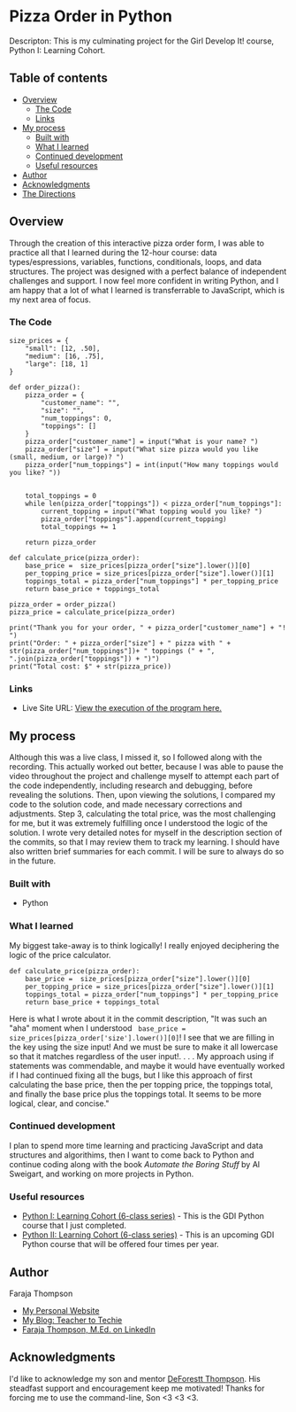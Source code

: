 # Pizza Order in Python

Descripton: This is my culminating project for the Girl Develop It! course, Python I: Learning Cohort. 

## Table of contents

- [Overview](#overview)
  - [The Code](#the-code)
  - [Links](#links)
- [My process](#my-process)
  - [Built with](#built-with)
  - [What I learned](#what-i-learned)
  - [Continued development](#continued-development)
  - [Useful resources](#useful-resources)
- [Author](#author)
- [Acknowledgments](#acknowledgments)
- [The Directions](#frontend-mentor---qr-code-component) 

## Overview

Through the creation of this interactive pizza order form, I was able to practice all that I learned during the 12-hour course: data types/espressions, variables, functions, conditionals, loops, and data structures.  The project was designed with a perfect balance of independent challenges and support.  I now feel more confident in writing Python, and I am happy that a lot of what I learned is transferrable to JavaScript, which is my next area of focus.


### The Code

```
size_prices = {
    "small": [12, .50],
    "medium": [16, .75],
    "large": [18, 1]
}

def order_pizza():
    pizza_order = {
        "customer_name": "",
        "size": "",
        "num_toppings": 0,
        "toppings": []
    }
    pizza_order["customer_name"] = input("What is your name? ")
    pizza_order["size"] = input("What size pizza would you like (small, medium, or large)? ")
    pizza_order["num_toppings"] = int(input("How many toppings would you like? "))

  
    total_toppings = 0
    while len(pizza_order["toppings"]) < pizza_order["num_toppings"]:
        current_topping = input("What topping would you like? ")
        pizza_order["toppings"].append(current_topping)
        total_toppings += 1

    return pizza_order

def calculate_price(pizza_order):
    base_price =  size_prices[pizza_order["size"].lower()][0]
    per_topping_price = size_prices[pizza_order["size"].lower()][1]
    toppings_total = pizza_order["num_toppings"] * per_topping_price
    return base_price + toppings_total

pizza_order = order_pizza()
pizza_price = calculate_price(pizza_order)

print("Thank you for your order, " + pizza_order["customer_name"] + "! ")
print("Order: " + pizza_order["size"] + " pizza with " + str(pizza_order["num_toppings"])+ " toppings (" + ", ".join(pizza_order["toppings"]) + ")")
print("Total cost: $" + str(pizza_price))
```

### Links

- Live Site URL: [View the execution of the program here.](https://pythontutor.com/live.html#code=size_prices%20%3D%20%7B%0A%20%20%20%20%22small%22%3A%20%5B12,%20.50%5D,%0A%20%20%20%20%22medium%22%3A%20%5B16,%20.75%5D,%0A%20%20%20%20%22large%22%3A%20%5B18,%201%5D%0A%7D%0A%0Adef%20order_pizza%28%29%3A%0A%20%20%20%20pizza_order%20%3D%20%7B%0A%20%20%20%20%20%20%20%20%22customer_name%22%3A%20%22%22,%0A%20%20%20%20%20%20%20%20%22size%22%3A%20%22%22,%0A%20%20%20%20%20%20%20%20%22num_toppings%22%3A%200,%0A%20%20%20%20%20%20%20%20%22toppings%22%3A%20%5B%5D%0A%20%20%20%20%7D%0A%20%20%20%20pizza_order%5B%22customer_name%22%5D%20%3D%20input%28%22What%20is%20your%20name%3F%20%22%29%0A%20%20%20%20pizza_order%5B%22size%22%5D%20%3D%20input%28%22What%20size%20pizza%20would%20you%20like%20%28small,%20medium,%20or%20large%29%3F%20%22%29%0A%20%20%20%20pizza_order%5B%22num_toppings%22%5D%20%3D%20int%28input%28%22How%20many%20toppings%20would%20you%20like%3F%20%22%29%29%0A%0A%20%20%0A%20%20%20%20total_toppings%20%3D%200%0A%20%20%20%20while%20len%28pizza_order%5B%22toppings%22%5D%29%20%3C%20pizza_order%5B%22num_toppings%22%5D%3A%0A%20%20%20%20%20%20%20%20current_topping%20%3D%20input%28%22What%20topping%20would%20you%20like%3F%20%22%29%0A%20%20%20%20%20%20%20%20pizza_order%5B%22toppings%22%5D.append%28current_topping%29%0A%20%20%20%20%20%20%20%20total_toppings%20%2B%3D%201%0A%0A%20%20%20%20return%20pizza_order%0A%0Adef%20calculate_price%28pizza_order%29%3A%0A%20%20%20%20base_price%20%3D%20%20size_prices%5Bpizza_order%5B%22size%22%5D.lower%28%29%5D%5B0%5D%0A%20%20%20%20per_topping_price%20%3D%20size_prices%5Bpizza_order%5B%22size%22%5D.lower%28%29%5D%5B1%5D%0A%20%20%20%20toppings_total%20%3D%20pizza_order%5B%22num_toppings%22%5D%20*%20per_topping_price%0A%20%20%20%20return%20base_price%20%2B%20toppings_total%0A%0Apizza_order%20%3D%20order_pizza%28%29%0Apizza_price%20%3D%20calculate_price%28pizza_order%29%0A%0Aprint%28%22Thank%20you%20for%20your%20order,%20%22%20%2B%20pizza_order%5B%22customer_name%22%5D%20%2B%20%22!%20%22%29%0Aprint%28%22Order%3A%20%22%20%2B%20pizza_order%5B%22size%22%5D%20%2B%20%22%20pizza%20with%20%22%20%2B%20str%28pizza_order%5B%22num_toppings%22%5D%29%2B%20%22%20toppings%20%28%22%20%2B%20%22,%20%22.join%28pizza_order%5B%22toppings%22%5D%29%20%2B%20%22%29%22%29%0Aprint%28%22Total%20cost%3A%20%24%22%20%2B%20str%28pizza_price%29%29%0A&cumulative=false&curInstr=11&heapPrimitives=nevernest&mode=display&origin=opt-live.js&py=3&rawInputLstJSON=%5B%5D&textReferences=false)

## My process

Although this was a live class, I missed it, so I followed along with the recording. This actually worked out better, because I was able to pause the video throughout the project and challenge myself to attempt each part of the code independently, including research and debugging, before revealing the solutions. Then, upon viewing the solutions, I compared my code to the solution code, and made necessary corrections and adjustments. Step 3, calculating the total price, was the most challenging for me, but it was extremely fulfilling once I understood the logic of the solution. I wrote very detailed notes for myself in the description section of the commits, so that I may review them to track my learning.  I should have also written brief summaries for each commit.  I will be sure to always do so in the future.


### Built with

- Python

### What I learned

My biggest take-away is to think logically!  I really enjoyed deciphering the logic of the price calculator.

```
def calculate_price(pizza_order):
    base_price =  size_prices[pizza_order["size"].lower()][0]
    per_topping_price = size_prices[pizza_order["size"].lower()][1]
    toppings_total = pizza_order["num_toppings"] * per_topping_price
    return base_price + toppings_total
```

Here is what I wrote about it in the commit description, "It was such an "aha" moment when I understood ` base_price = size_prices[pizza_order['size'].lower()][0]`!  I see that we are filling in the key using the size input!  And we must  be sure to make it all lowercase so that it matches regardless of the user input!. . . .
  My approach using if statements was commendable, and maybe it would have eventually worked if I had continued fixing all the bugs, but I like this approach of first calculating the base price, then the per topping price,  the toppings total, and finally the base price plus the toppings total.  It seems to be more logical, clear, and concise."

### Continued development

I plan to spend more time learning and practicing JavaScript and data structures and algorithims, then I want to come back to Python and continue coding along with the book *Automate the Boring Stuff* by Al Sweigart, and working on more projects in Python. 

### Useful resources

- [Python I: Learning Cohort (6-class series)](https://girldevelopit.com/events/details/girl-develop-it-python-presents-python-i-learning-cohort-6-class-series-1/) - This is the GDI Python course that I just completed.
- [Python II: Learning Cohort (6-class series)](https://girldevelopit.com/events/details/girl-develop-it-python-presents-python-ii-cohort-6-class-series/) - This is an upcoming GDI Python course that will be offered four times per year.

## Author

Faraja Thompson

- [My Personal Website](https://faraja17.github.io/my-website/)
- [My Blog: Teacher to Techie](https://faraja17.github.io/)
- [Faraja Thompson, M.Ed. on LinkedIn](https://www.linkedin.com/in/faraja-thompson-m-ed-70885b8/)

## Acknowledgments

I'd like to acknowledge my son and mentor [DeForestt Thompson](https://github.com/DeForestt).  His steadfast support and encouragement keep me motivated!  Thanks for forcing me to use the command-line, Son <3 <3 <3.
